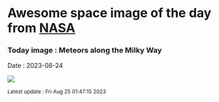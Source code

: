
# Awesome space image of the day from [NASA](https://api.nasa.gov/)

### Today image : Meteors along the Milky Way
Date : 2023-08-24

![](https://apod.nasa.gov/apod/image/2308/MSH11080.jpg)

<small>Latest update : Fri Aug 25 01:47:15 2023</small>
        